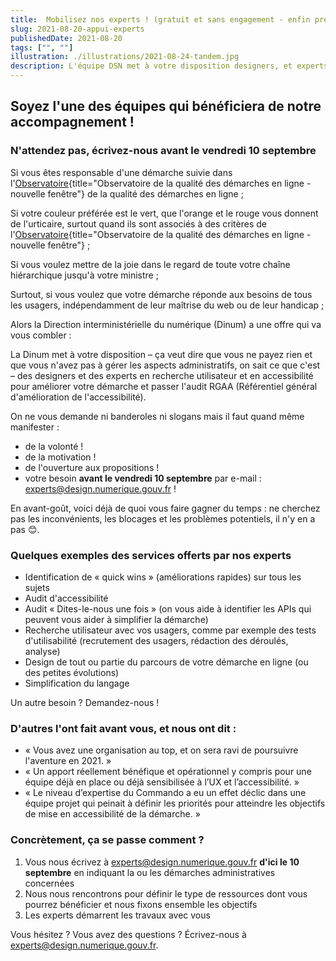 ```yaml
---
title:  Mobilisez nos experts ! (gratuit et sans engagement - enfin presque)
slug: 2021-08-20-appui-experts
publishedDate: 2021-08-20
tags: ["", ""]
illustration: ./illustrations/2021-08-24-tandem.jpg
description: L'équipe DSN met à votre disposition designers, et experts en recherche utilisateur et accessibilité
---
```


## Soyez l'une des équipes qui bénéficiera de notre accompagnement !
### N'attendez pas, écrivez-nous avant le vendredi 10 septembre

Si vous êtes responsable d'une démarche suivie dans l'[Observatoire](https://observatoire.numerique.gouv.fr/){title="Observatoire de la qualité des démarches en ligne - nouvelle fenêtre"} de la qualité des démarches en ligne ;

Si votre couleur préférée est le vert, que l'orange et le rouge vous donnent de l'urticaire, surtout quand ils sont associés à des critères de l'[Observatoire](https://observatoire.numerique.gouv.fr/){title="Observatoire de la qualité des démarches en ligne - nouvelle fenêtre"} ;

Si vous voulez mettre de la joie dans le regard de toute votre chaîne hiérarchique jusqu'à votre ministre ;

Surtout, si vous voulez que votre démarche réponde aux besoins de tous les usagers, indépendamment de leur maîtrise du web ou de leur handicap ;

Alors la Direction interministérielle du numérique (Dinum) a une offre qui va vous combler :

La Dinum met à votre disposition – ça veut dire que vous ne payez rien et que vous n'avez pas à gérer les aspects administratifs, on sait ce que c'est – des designers et des experts en recherche utilisateur et en accessibilité pour améliorer votre démarche et passer l'audit RGAA (Référentiel général d'amélioration de l'accessibilité).

On ne vous demande ni banderoles ni slogans mais il faut quand même manifester :

- de la volonté !
- de la motivation !
- de l'ouverture aux propositions !
- votre besoin **avant le vendredi 10 septembre** par e-mail : experts@design.numerique.gouv.fr !

En avant-goût, voici déjà de quoi vous faire gagner du temps : ne cherchez pas les inconvénients, les blocages et les problèmes potentiels, il n'y en a pas 😊.

### Quelques exemples des services offerts par nos experts
- Identification de « quick wins » (améliorations rapides) sur tous les sujets
- Audit d'accessibilité
- Audit « Dites-le-nous une fois » (on vous aide à identifier les APIs qui peuvent vous aider à simplifier la démarche)
- Recherche utilisateur avec vos usagers, comme par exemple des tests d'utilisabilité (recrutement des usagers, rédaction des déroulés, analyse)
- Design de tout ou partie du parcours de votre démarche en ligne (ou des petites évolutions)
- Simplification du langage

Un autre besoin ? Demandez-nous !

### D'autres l'ont fait avant vous, et nous ont dit :  
- « Vous avez une organisation au top, et on sera ravi de poursuivre l'aventure en 2021. »
- « Un apport réellement bénéfique et opérationnel y compris pour une équipe déjà en place ou déjà sensibilisée à l’UX et l’accessibilité. »
- « Le niveau d’expertise du Commando a eu un effet déclic dans une équipe projet qui peinait à définir les priorités pour atteindre les objectifs de mise en accessibilité de la démarche. »


### Concrètement, ça se passe comment ? 

1. Vous nous écrivez à experts@design.numerique.gouv.fr **d'ici le 10 septembre** en indiquant la ou les démarches administratives concernées
2. Nous nous rencontrons pour définir le type de ressources dont vous pourrez bénéficier et nous fixons ensemble les objectifs
3. Les experts démarrent les travaux avec vous

Vous hésitez ? Vous avez des questions ? Écrivez-nous à experts@design.numerique.gouv.fr. 
